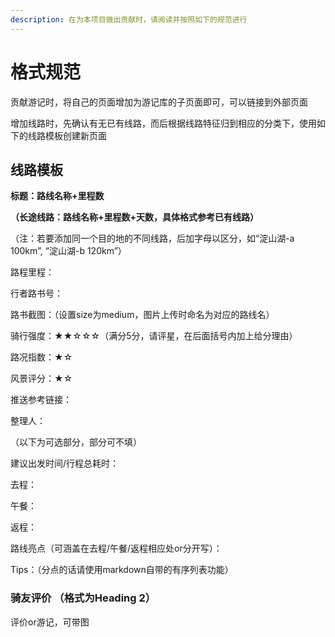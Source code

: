 ```yaml
---
description: 在为本项目做出贡献时，请阅读并按照如下的规范进行
---
```


# 格式规范

贡献游记时，将自己的页面增加为游记库的子页面即可，可以链接到外部页面

增加线路时，先确认有无已有线路，而后根据线路特征归到相应的分类下，使用如下的线路模板创建新页面

###

## 线路模板

**标题：路线名称+里程数**

**（长途线路：路线名称+里程数+天数，具体格式参考已有线路）**

（注：若要添加同一个目的地的不同线路，后加字母以区分，如“淀山湖-a 100km”, “淀山湖-b 120km”）

路程里程：

行者路书号：

路书截图：（设置size为medium，图片上传时命名为对应的路线名）

骑行强度：★★☆☆☆（满分5分，请评星，在后面括号内加上给分理由）

路况指数：★☆

风景评分：★☆

推送参考链接：

整理人：

（以下为可选部分，部分可不填）

建议出发时间/行程总耗时：

去程：

午餐：

返程：

路线亮点（可涵盖在去程/午餐/返程相应处or分开写）：

Tips：（分点的话请使用markdown自带的有序列表功能）

### 骑友评价 （格式为Heading 2）

评价or游记，可带图

